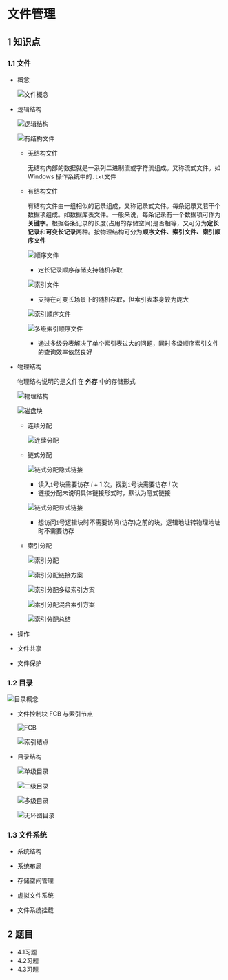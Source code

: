 # 文件管理

## 1 知识点

### 1.1 文件

* 概念

  ![文件概念](../../resource/image/os/chapter3/file_manage.png "文件概念")

* 逻辑结构

  ![逻辑结构](../../resource/image/os/chapter3/logical_structure.png "逻辑结构")

  ![有结构文件](../../resource/image/os/chapter3/logical_structure_structured.png "有结构文件")

  * 无结构文件

    无结构内部的数据就是一系列二进制流或字符流组成。又称流式文件。如 $\text{Windows}$ 操作系统中的`.txt`文件

  * 有结构文件

    有结构文件由一组相似的记录组成，又称记录式文件。每条记录又若干个数据项组成。如数据库表文件。一般来说，每条记录有一个数据项可作为**关键字**。根据各条记录的长度(占用的存储空间)是否相等，又可分为**定长记录**和**可变长记录**两种。按物理结构可分为**顺序文件、索引文件、索引顺序文件**

    ![顺序文件](../../resource/image/os/chapter3/logical_structure_structured_sequence.png "顺序文件")

    * 定长记录顺序存储支持随机存取

    ![索引文件](../../resource/image/os/chapter3/logical_structure_structured_index.png "索引文件")

    * 支持在可变长场景下的随机存取，但索引表本身较为庞大

    ![索引顺序文件](../../resource/image/os/chapter3/logical_structure_structured_index_sequence.png "索引顺序文件")

    ![多级索引顺序文件](../../resource/image/os/chapter3/logical_structure_structured_index_sequence_multi.png "多级索引顺序文件")

    * 通过多级分表解决了单个索引表过大的问题，同时多级顺序索引文件的查询效率依然良好

* 物理结构

  物理结构说明的是文件在 **外存** 中的存储形式

  ![物理结构](../../resource/image/os/chapter3/physical_structure.png "物理结构")

  ![磁盘块](../../resource/image/os/chapter3/physical_structure_block.png "磁盘块")

  * 连续分配

    ![连续分配](../../resource/image/os/chapter3/physical_structure_sequence.png "连续分配")

  * 链式分配

    ![链式分配隐式链接](../../resource/image/os/chapter3/physical_structure_list_implicit.png "链式分配隐式链接")

    * 读入`i`号块需要访存 $i+1$ 次，找到`i`号块需要访存 $i$ 次
    * 链接分配未说明具体链接形式时，默认为隐式链接

    ![链式分配显式链接](../../resource/image/os/chapter3/physical_structure_list_explicit.png "链式分配显式链接")

    * 想访问`i`号逻辑块时不需要访问(访存)之前的块，逻辑地址转物理地址时不需要访存

  * 索引分配

    ![索引分配](../../resource/image/os/chapter3/physical_structure_index.png "索引分配")

    ![索引分配链接方案](../../resource/image/os/chapter3/physical_structure_index_link.png "索引分配链接方案")

    ![索引分配多级索引方案](../../resource/image/os/chapter3/physical_structure_index_index.png "索引分配多级索引方案")

    ![索引分配混合索引方案](../../resource/image/os/chapter3/physical_structure_index_mix.png "索引分配混合索引方案")

    ![索引分配总结](../../resource/image/os/chapter3/physical_structure_index_summary.png "索引分配总结")

* 操作

* 文件共享

* 文件保护

### 1.2 目录

![目录概念](../../resource/image/os/chapter3/directory.png "目录概念")

* 文件控制块 $\text{FCB}$ 与索引节点

  ![FCB](../../resource/image/os/chapter3/directory_FCB.png "FCB")

  ![索引结点](../../resource/image/os/chapter3/directory_index_node.png "索引结点")

* 目录结构

  ![单级目录](../../resource/image/os/chapter3/directory_structure_1.png "单级目录")

  ![二级目录](../../resource/image/os/chapter3/directory_structure_2.png "二级目录")

  ![多级目录](../../resource/image/os/chapter3/directory_structure_multi.png "多级目录")

  ![无环图目录](../../resource/image/os/chapter3/directory_structure_DAG.png "无环图目录")

### 1.3 文件系统

* 系统结构

* 系统布局

* 存储空间管理

* 虚拟文件系统

* 文件系统挂载

## 2 题目

* 4.1习题
* 4.2习题
* 4.3习题
